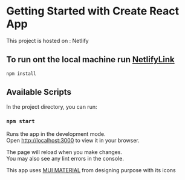 # Getting Started with Create React App

This project is hosted on : Netlify

## To run ont the local machine run [NetlifyLink](https://youtube-clone-react-18.netlify.app)

`npm install`

## Available Scripts

In the project directory, you can run:

### `npm start`

Runs the app in the development mode.\
Open [http://localhost:3000](http://localhost:3000) to view it in your browser.

The page will reload when you make changes.\
You may also see any lint errors in the console.

This app uses [MUI MATERIAL](https://mui.com) from designing purpose with its icons

